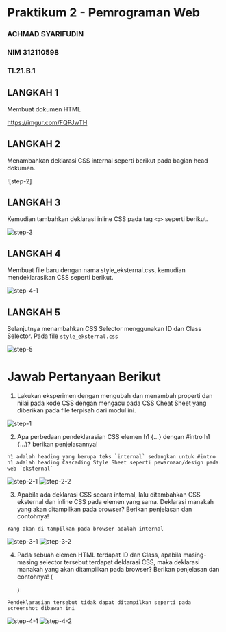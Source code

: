 # Praktikum 2 - Pemrograman Web
### ACHMAD SYARIFUDIN
### NIM 312110598
### TI.21.B.1

## LANGKAH 1
Membuat dokumen HTML

https://imgur.com/FQPJwTH



## LANGKAH 2
Menambahkan deklarasi CSS internal seperti berikut pada bagian head dokumen. 

![step-2]  

## LANGKAH 3
Kemudian tambahkan deklarasi inline CSS pada tag `<p>` seperti berikut.

![step-3](https://imgur.com/ldUoyeH.png) 

## LANGKAH 4
Membuat file baru dengan nama style_eksternal.css, kemudian mendeklarasikan CSS seperti berikut.

![step-4-1](https://imgur.com/ZUaFncf.png)


## LANGKAH 5
Selanjutnya menambahkan CSS Selector menggunakan ID dan Class Selector. Pada file `style_eksternal.css`

![step-5](https://imgur.com/poOBFHe.png)

# Jawab Pertanyaan Berikut
1. Lakukan eksperimen dengan mengubah dan menambah properti dan nilai pada kode CSS
dengan mengacu pada CSS Cheat Sheet yang diberikan pada file terpisah dari modul ini.

![step-1](https://imgur.com/f4gZv4I.png)

2. Apa perbedaan pendeklarasian CSS elemen h1 {...} dengan #intro h1 {...}? berikan
penjelasannya!
```
h1 adalah heading yang berupa teks `internal` sedangkan untuk #intro h1 adalah heading Cascading Style Sheet seperti pewarnaan/design pada web `eksternal`
```
![step-2-1](https://imgur.com/0JVMkfG.png)
![step-2-2](https://imgur.com/RJOtpPO.png)

3. Apabila ada deklarasi CSS secara internal, lalu ditambahkan CSS eksternal dan inline CSS pada elemen yang sama. Deklarasi manakah yang akan ditampilkan pada browser? Berikan penjelasan dan contohnya!
```
Yang akan di tampilkan pada browser adalah internal
```
![step-3-1](https://imgur.com/P9vglBv.png)
![step-3-2](https://imgur.com/bNYKy5H.png)

4. Pada sebuah elemen HTML terdapat ID dan Class, apabila masing-masing selector tersebut terdapat deklarasi CSS, maka deklarasi manakah yang akan ditampilkan pada browser? Berikan penjelasan dan contohnya! ( <p id="paragraf-1" class="text-paragraf"> )
```
Pendeklarasian tersebut tidak dapat ditampilkan seperti pada screenshot dibawah ini
```
![step-4-1](https://imgur.com/Jugu9Pc.png)
![step-4-2](https://imgur.com/1Lbd2kL.png)
